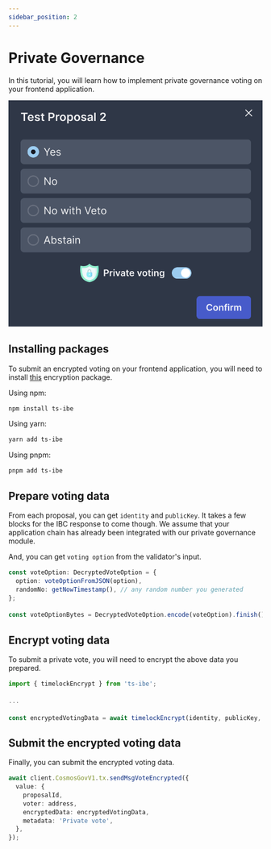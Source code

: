 ```yaml
---
sidebar_position: 2
---
```


# Private Governance

In this tutorial, you will learn how to implement private governance voting on your frontend application.

![voting modal](./img/voting-modal.png)

## Installing packages

To submit an encrypted voting on your frontend application, you will need to install [this](https://www.npmjs.com/package/ts-ibe) encryption package.

Using npm:

```bash
npm install ts-ibe
```

Using yarn:

```bash
yarn add ts-ibe
```

Using pnpm:

```bash
pnpm add ts-ibe
```

## Prepare voting data

From each proposal, you can get `identity` and `publicKey`. It takes a few blocks for the IBC response to come though. We assume that your application chain has already been integrated with our private governance module.

And, you can get `voting option` from the validator's input.

```typescript
const voteOption: DecryptedVoteOption = {
  option: voteOptionFromJSON(option),
  randomNo: getNowTimestamp(), // any random number you generated
};

const voteOptionBytes = DecryptedVoteOption.encode(voteOption).finish();
```

## Encrypt voting data

To submit a private vote, you will need to encrypt the above data you prepared.

```typescript
import { timelockEncrypt } from 'ts-ibe';

...

const encryptedVotingData = await timelockEncrypt(identity, publicKey, voteOptionBytes);

```

## Submit the encrypted voting data

Finally, you can submit the encrypted voting data.

```typescript
await client.CosmosGovV1.tx.sendMsgVoteEncrypted({
  value: {
    proposalId,
    voter: address,
    encryptedData: encryptedVotingData,
    metadata: 'Private vote',
  },
});
```
